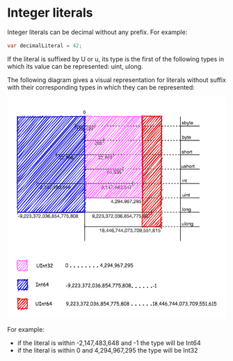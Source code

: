 # Integer literals

Integer literals can be decimal without any prefix. For example:
```c#
var decimalLiteral = 42; 
```
If the literal is suffixed by U or u, its type is the first of the following types in which its value can be represented: uint, ulong.

The following diagram gives a visual representation for literals without suffix with their corresponding types in which they can be represented:

![Integer literal](https://github.com/Hunor85/C-sharp/blob/master/001-Types/001-Integral%20numerci%20types/005-integer_literal/docs/inetger%20literal.png)

For example:
- if the literal is within -2,147,483,648 and -1 the type will be Int64
- if the literal is within 0 and 4,294,967,295 the type will be Int32
